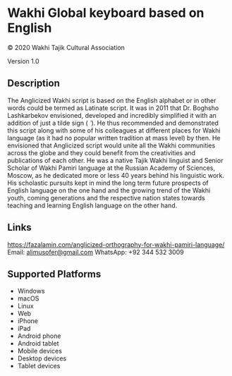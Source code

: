 Wakhi Global keyboard based on English
==============

© 2020 Wakhi Tajik Cultural Association

Version 1.0

Description
-----------
The Anglicized Wakhi script is based on the English alphabet or in other words could be termed as Latinate script. It was in 2011 that Dr. Boghsho Lashkarbekov envisioned, developed and incredibly simplified it with an addition of just a tilde sign (  ̃ ). He thus recommended and demonstrated this script along with some of his colleagues at different places for Wakhi language (as it had no popular written tradition at mass level) by then.  He envisioned that Anglicized script would unite all the Wakhi communities across the globe and they could benefit from the creativities and publications of each other. He was a native Tajik Wakhi linguist and Senior Scholar of Wakhi Pamiri language at the Russian Academy of Sciences, Moscow, as he dedicated more or less 40 years behind his linguistic work. His scholastic pursuits kept in mind the long term future prospects of English language on the one hand and the growing trend of the Wakhi youth, coming generations and the respective nation states towards teaching and learning English language on the other hand.


Links
-----
https://fazalamin.com/anglicized-orthography-for-wakhi-pamiri-language/
Email: alimusofer@gmail.com
WhatsApp: +92 344 532 3009

Supported Platforms
-------------------
 * Windows
 * macOS
 * Linux
 * Web
 * iPhone
 * iPad
 * Android phone
 * Android tablet
 * Mobile devices
 * Desktop devices
 * Tablet devices

